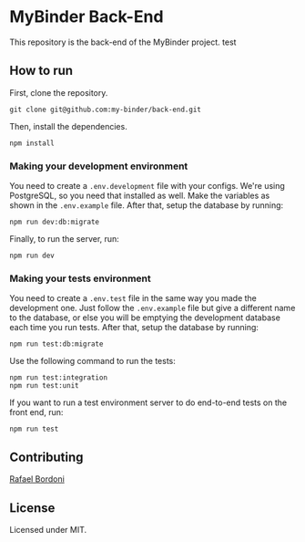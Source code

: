 # MyBinder Back-End

This repository is the back-end of the MyBinder project.
test

## How to run

First, clone the repository.

```
git clone git@github.com:my-binder/back-end.git
```

Then, install the dependencies.

```
npm install
```

### Making your development environment

You need to create a `.env.development` file with your configs. We're using PostgreSQL, so you need that installed as well. Make the variables as shown in the `.env.example` file. After that, setup the database by running:

```
npm run dev:db:migrate
```

Finally, to run the server, run:

```
npm run dev
```

### Making your tests environment

You need to create a `.env.test` file in the same way you made the development one. Just follow the `.env.example` file but give a different name to the database, or else you will be emptying the development database each time you run tests. After that, setup the database by running:

```
npm run test:db:migrate
```

Use the following command to run the tests:

```
npm run test:integration
npm run test:unit
```

If you want to run a test environment server to do end-to-end tests on the front end, run:

```
npm run test
```

## Contributing

[Rafael Bordoni](https://github.com/eldskald)

## License

Licensed under MIT.
